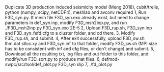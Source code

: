 Duplicate 3D production induced seismicity model (Meng 2018), cubit/trelis, python (numpy, scipy, netCDF4), meshlab and avconv required 
1, Run F3D_syn.py. If mesh file F3D_syn.exo already exist, but need to change parameters in def_syn.inp, modify F3D_msh2inp.py, and run ./F3D_msh2inp.py F3D_syn.exo 2E-5 
2, Upload F3D_rup.sh, F3D_syn.inp and F3D_syn_fefd.cfg to a cluster folder, and cd there.
3, Modify F3D_rup.sh, and submit. 
4, After exit successfully, upload F3D_sw.sh lhm.dat stloc.xy and F3D_syn.inf to that folder, modify F3D_sw.sh (MPI size has to be consistent with inf and cfg files, or don't change) and submit.
5, Download all the resulting txt, log files and out folder to this folder, and modify/run F3D_sort.py to produce mat files. 
6, defmod-swpc/src/tool/def_plot.py F3D_syn slip 
7, ./fd_plot.py  

